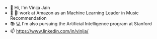 - 👋 Hi, I'm Vinija Jain
- 💼 🎵I work at Amazon as an Machine Learning Leader in Music Recommendation
- 📚 💻 I'm also pursuing the Artificial Intelligence program at Stanford
- 📫 https://www.linkedin.com/in/vinija/

<!---
vinija/vinija is a ✨ special ✨ repository because its `README.md` (this file) appears on your GitHub profile.
You can click the Preview link to take a look at your changes.
--->
